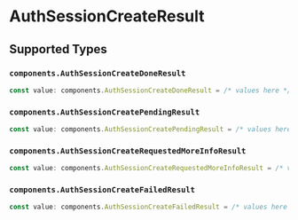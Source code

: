 # AuthSessionCreateResult


## Supported Types

### `components.AuthSessionCreateDoneResult`

```typescript
const value: components.AuthSessionCreateDoneResult = /* values here */
```

### `components.AuthSessionCreatePendingResult`

```typescript
const value: components.AuthSessionCreatePendingResult = /* values here */
```

### `components.AuthSessionCreateRequestedMoreInfoResult`

```typescript
const value: components.AuthSessionCreateRequestedMoreInfoResult = /* values here */
```

### `components.AuthSessionCreateFailedResult`

```typescript
const value: components.AuthSessionCreateFailedResult = /* values here */
```

